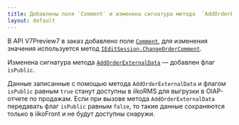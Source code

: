 ```yaml
---
title: Добавлены поля `Comment` и изменена сигнатура метода  `AddOrderExternalData`
layout: default
---
```


В API V7Preview7 в заказ добавлено поле [`Comment`](https://iiko.github.io/front.api.sdk/v7/html/P_Resto_Front_Api_Data_Orders_IOrder_Comment.htm), для изменения значения используется метод [`IEditSession.ChangeOrderComment`](https://iiko.github.io/front.api.sdk/v7/html/M_Resto_Front_Api_Editors_IEditSession_ChangeOrderOriginName.htm).

Изменена сигнатура метода [`AddOrderExternalData`](https://iiko.github.io/front.api.sdk/v7/html/M_Resto_Front_Api_Editors_IEditSession_AddOrderExternalData.htm) — добавлен флаг `isPublic`.

Данные записанные с помощью метода `AddOrderExternalData` и флагом `isPublic` равным `true` станут доступны в iikoRMS для выгрузки в OlAP-отчете по продажам. Если при вызове метода `AddOrderExternalData` передавать флаг `isPublic` равным `false`, то такие данные сохраняются только в iikoFront и не будут доступны снаружи.